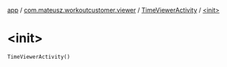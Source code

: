 [app](../../index.md) / [com.mateusz.workoutcustomer.viewer](../index.md) / [TimeViewerActivity](index.md) / [&lt;init&gt;](./-init-.md)

# &lt;init&gt;

`TimeViewerActivity()`